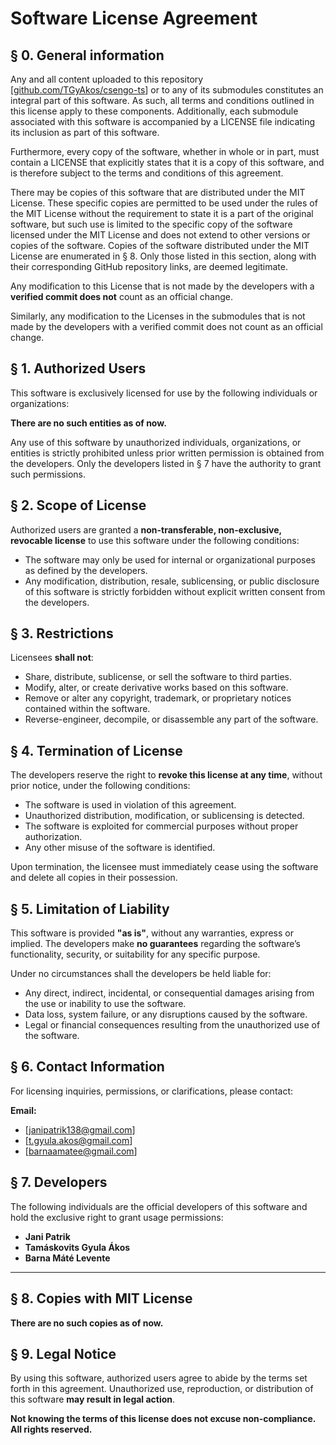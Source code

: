 # Software License Agreement

## § 0. General information 

Any and all content uploaded to this repository [[github.com/TGyAkos/csengo-ts](https://github.com/TGyAkos/csengo-ts)] or to any of its submodules constitutes an integral part of this software. As such, all terms and conditions outlined in this license apply to these components. Additionally, each submodule associated with this software is accompanied by a LICENSE file indicating its inclusion as part of this software.

Furthermore, every copy of the software, whether in whole or in part, must contain a LICENSE that explicitly states that it is a copy of this software, and is therefore subject to the terms and conditions of this agreement.

There may be copies of this software that are distributed under the MIT License. These specific copies are permitted to be used under the rules of the MIT License without the requirement to state it is a part of the original software, but such use is limited to the specific copy of the software licensed under the MIT License and does not extend to other versions or copies of the software. Copies of the software distributed under the MIT License are enumerated in § 8. Only those listed in this section, along with their corresponding GitHub repository links, are deemed legitimate.

Any modification to this License that is not made by the developers with a **verified commit does not** count as an official change.

Similarly, any modification to the Licenses in the submodules that is not made by the developers with a verified commit does not count as an official change.
## § 1. Authorized Users

This software is exclusively licensed for use by the following individuals or organizations:

**There are no such entities as of now.**

Any use of this software by unauthorized individuals, organizations, or entities is strictly prohibited unless prior written permission is obtained from the developers. Only the developers listed in § 7 have the authority to grant such permissions.

## § 2. Scope of License

Authorized users are granted a **non-transferable, non-exclusive, revocable license** to use this software under the following conditions:

- The software may only be used for internal or organizational purposes as defined by the developers.
- Any modification, distribution, resale, sublicensing, or public disclosure of this software is strictly forbidden without explicit written consent from the developers.

## § 3. Restrictions

Licensees **shall not**:

- Share, distribute, sublicense, or sell the software to third parties.
- Modify, alter, or create derivative works based on this software.
- Remove or alter any copyright, trademark, or proprietary notices contained within the software.
- Reverse-engineer, decompile, or disassemble any part of the software.

## § 4. Termination of License

The developers reserve the right to **revoke this license at any time**, without prior notice, under the following conditions:

- The software is used in violation of this agreement.
- Unauthorized distribution, modification, or sublicensing is detected.
- The software is exploited for commercial purposes without proper authorization.
- Any other misuse of the software is identified.

Upon termination, the licensee must immediately cease using the software and delete all copies in their possession.

## § 5. Limitation of Liability

This software is provided **"as is"**, without any warranties, express or implied. The developers make **no guarantees** regarding the software’s functionality, security, or suitability for any specific purpose.

Under no circumstances shall the developers be held liable for:

- Any direct, indirect, incidental, or consequential damages arising from the use or inability to use the software.
- Data loss, system failure, or any disruptions caused by the software.
- Legal or financial consequences resulting from the unauthorized use of the software.

## § 6. Contact Information

For licensing inquiries, permissions, or clarifications, please contact:

**Email:**

- [janipatrik138@gmail.com]
- [t.gyula.akos@gmail.com]
- [barnaamatee@gmail.com]

## § 7. Developers

The following individuals are the official developers of this software and hold the exclusive right to grant usage permissions:

- **Jani Patrik**
- **Tamáskovits Gyula Ákos**
- **Barna Máté Levente**

---

## § 8. Copies with MIT License

**There are no such copies as of now.**

## § 9. Legal Notice

By using this software, authorized users agree to abide by the terms set forth in this agreement. Unauthorized use, reproduction, or distribution of this software **may result in legal action**.

**Not knowing the terms of this license does not excuse non-compliance.**
**All rights reserved.**
